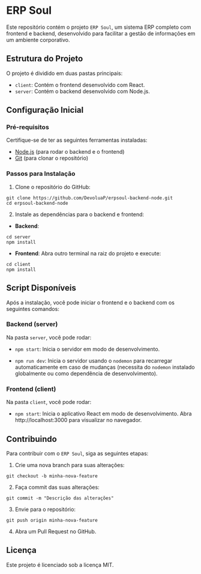 # ERP Soul

Este repositório contém o projeto `ERP Soul`, um sistema ERP completo com frontend e backend, desenvolvido para facilitar a gestão de informações em um ambiente corporativo.

## Estrutura do Projeto

O projeto é dividido em duas pastas principais:

* `client`: Contém o frontend desenvolvido com React.
* `server`: Contém o backend desenvolvido com Node.js.

## Configuração Inicial

### Pré-requisitos

Certifique-se de ter as seguintes ferramentas instaladas:

* [Node.js](https://nodejs.org) (para rodar o backend e o frontend)
* [Git](https://git-scm.com) (para clonar o repositório)

### Passos para Instalação

1. Clone o repositório do GitHub:

```
git clone https://github.com/DevoluaP/erpsoul-backend-node.git
cd erpsoul-backend-node
```

2. Instale as dependências para o backend e frontend:

* **Backend**:

```
cd server
npm install
```

* **Frontend**: Abra outro terminal na raiz do projeto e execute:

```
cd client
npm install
```

## Script Disponíveis

Após a instalação, você pode iniciar o frontend e o backend com os seguintes comandos:

### Backend (server)

Na pasta `server`, você pode rodar:

* `npm start`: Inicia o servidor em modo de desenvolvimento.

* `npm run dev`: Inicia o servidor usando o `nodemon` para recarregar automaticamente em caso de mudanças (necessita do `nodemon` instalado globalmente ou como dependência de desenvolvimento).

### Frontend (client)

Na pasta `client`, você pode rodar:

* `npm start`: Inicia o aplicativo React em modo de desenvolvimento.
Abra http://localhost:3000 para visualizar no navegador.

## Contribuindo

Para contribuir com o `ERP Soul`, siga as seguintes etapas:

1. Crie uma nova branch para suas alterações:

```
git checkout -b minha-nova-feature
```

2. Faça commit das suas alterações:

```
git commit -m "Descrição das alterações"
```

3. Envie para o repositório:

```
git push origin minha-nova-feature
```

4. Abra um Pull Request no GitHub.

## Licença

Este projeto é licenciado sob a licença MIT.
